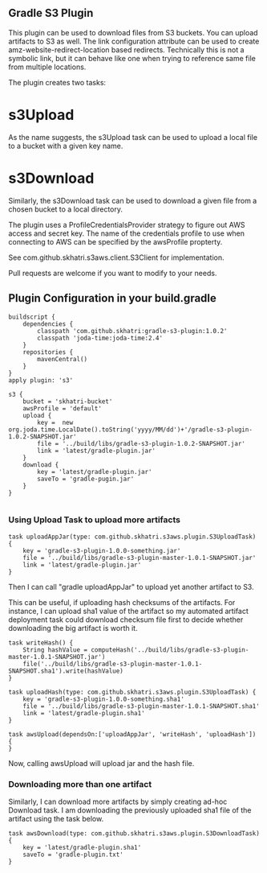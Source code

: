 Gradle S3 Plugin
----------------

This plugin can be used to download files from S3 buckets. You can upload artifacts to S3 as well. The link configuration attribute can be used to create amz-website-redirect-location based redirects. Technically this is not a symbolic link, but it can behave like one when trying to reference same file from multiple locations.

The plugin creates two tasks:

# s3Upload
As the name suggests, the s3Upload task can be used to upload a local file to a bucket with a given key name.

# s3Download
Similarly, the s3Download task can be used to download a given file from a chosen bucket to a local directory.

The plugin uses a ProfileCredentialsProvider strategy to figure out AWS access and secret key. The
name of the credentials profile to use when connecting to AWS can be specified by the awsProfile
propterty.

See com.github.skhatri.s3aws.client.S3Client for implementation.

Pull requests are welcome if you want to modify to your needs.

Plugin Configuration in your build.gradle
-----------------------------------------
```
buildscript {
    dependencies {
        classpath 'com.github.skhatri:gradle-s3-plugin:1.0.2'
        classpath 'joda-time:joda-time:2.4'
    }
    repositories {
        mavenCentral()
    }
}
apply plugin: 's3'

s3 {
    bucket = 'skhatri-bucket'
    awsProfile = 'default'
    upload {
        key =  new org.joda.time.LocalDate().toString('yyyy/MM/dd')+'/gradle-s3-plugin-1.0.2-SNAPSHOT.jar'
        file = '../build/libs/gradle-s3-plugin-1.0.2-SNAPSHOT.jar'
        link = 'latest/gradle-plugin.jar'
    }
    download {
        key = 'latest/gradle-plugin.jar'
        saveTo = 'gradle-pugin.jar'
    }
}


```

### Using Upload Task to upload more artifacts ###
```
task uploadAppJar(type: com.github.skhatri.s3aws.plugin.S3UploadTask) {
    key = 'gradle-s3-plugin-1.0.0-something.jar'
    file = '../build/libs/gradle-s3-plugin-master-1.0.1-SNAPSHOT.jar'
    link = 'latest/gradle-plugin.jar'
}
```
Then I can call "gradle uploadAppJar" to upload yet another artifact to S3.

This can be useful, if uploading hash checksums of the artifacts. For instance, I can upload sha1 value of the artifact so my automated artifact deployment task could download checksum file first to decide whether downloading the big artifact is worth it.

```
task writeHash() {
    String hashValue = computeHash('../build/libs/gradle-s3-plugin-master-1.0.1-SNAPSHOT.jar')
    file('../build/libs/gradle-s3-plugin-master-1.0.1-SNAPSHOT.sha1').write(hashValue)
}

task uploadHash(type: com.github.skhatri.s3aws.plugin.S3UploadTask) {
    key = 'gradle-s3-plugin-1.0.0-something.sha1'
    file = '../build/libs/gradle-s3-plugin-master-1.0.1-SNAPSHOT.sha1'
    link = 'latest/gradle-plugin.sha1'
}

task awsUpload(dependsOn:['uploadAppJar', 'writeHash', 'uploadHash']) {
}
```
Now, calling awsUpload will upload jar and the hash file.

### Downloading more than one artifact ###

Similarly, I can download more artifacts by simply creating ad-hoc Download task. I am downloading the previously uploaded sha1 file of the artifact using the task below.

```
task awsDownload(type: com.github.skhatri.s3aws.plugin.S3DownloadTask) {
    key = 'latest/gradle-plugin.sha1'
    saveTo = 'gradle-plugin.txt'
}
```

